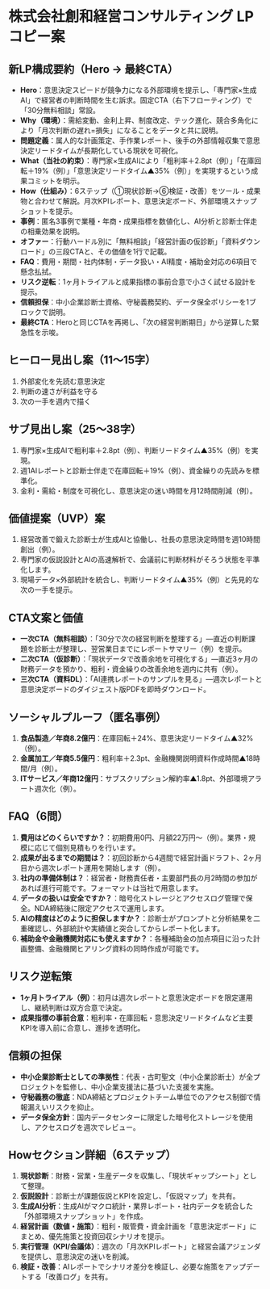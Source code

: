 # 株式会社創和経営コンサルティング LPコピー案

## 新LP構成要約（Hero → 最終CTA）
- **Hero**：意思決定スピードが競争力になる外部環境を提示し、「専門家×生成AI」で経営者の判断時間を生む訴求。固定CTA（右下フローティング）で「30分無料相談」常設。
- **Why（環境）**：需給変動、金利上昇、制度改定、テック進化、競合多角化により「月次判断の遅れ=損失」になることをデータと共に説明。
- **問題定義**：属人的な計画策定、手作業レポート、後手の外部情報収集で意思決定リードタイムが長期化している現状を可視化。
- **What（当社の約束）**：専門家×生成AIにより「粗利率＋2.8pt（例）」「在庫回転＋19%（例）」「意思決定リードタイム▲35%（例）」を実現するという成果コミットを明示。
- **How（仕組み）**：6ステップ（①現状診断→⑥検証・改善）をツール・成果物と合わせて解説。月次KPIレポート、意思決定ボード、外部環境スナップショットを提示。
- **事例**：匿名3事例で業種・年商・成果指標を数値化し、AI分析と診断士伴走の相乗効果を説明。
- **オファー**：行動ハードル別に「無料相談」「経営計画の仮診断」「資料ダウンロード」の三段CTAと、その価値を1行で記載。
- **FAQ**：費用・期間・社内体制・データ扱い・AI精度・補助金対応の6項目で懸念払拭。
- **リスク逆転**：1ヶ月トライアルと成果指標の事前合意で小さく試せる設計を提示。
- **信頼担保**：中小企業診断士資格、守秘義務契約、データ保全ポリシーを1ブロックで説明。
- **最終CTA**：Heroと同じCTAを再掲し、「次の経営判断期日」から逆算した緊急性を示唆。

## ヒーロー見出し案（11〜15字）
1. 外部変化を先読む意思決定
2. 判断の速さが利益を守る
3. 次の一手を週内で描く

## サブ見出し案（25〜38字）
1. 専門家×生成AIで粗利率＋2.8pt（例）、判断リードタイム▲35%（例）を実現。
2. 週1AIレポートと診断士伴走で在庫回転＋19%（例）、資金繰りの先読みを標準化。
3. 金利・需給・制度を可視化し、意思決定の迷い時間を月12時間削減（例）。

## 価値提案（UVP）案
1. 経営改善で鍛えた診断士が生成AIと協働し、社長の意思決定時間を週10時間創出（例）。
2. 専門家の仮説設計とAIの高速解析で、会議前に判断材料がそろう状態を平準化します。
3. 現場データ×外部統計を統合し、判断リードタイム▲35%（例）と先見的な次の一手を提示。

## CTA文案と価値
- **一次CTA（無料相談）**：「30分で次の経営判断を整理する」—直近の判断課題を診断士が整理し、翌営業日までにレポートサマリー（例）を提示。
- **二次CTA（仮診断）**：「現状データで改善余地を可視化する」—直近3ヶ月の財務データを預かり、粗利・資金繰りの改善余地を週内に共有（例）。
- **三次CTA（資料DL）**：「AI連携レポートのサンプルを見る」—週次レポートと意思決定ボードのダイジェスト版PDFを即時ダウンロード。

## ソーシャルプルーフ（匿名事例）
1. **食品製造／年商8.2億円**：在庫回転＋24%、意思決定リードタイム▲32%（例）。
2. **金属加工／年商5.5億円**：粗利率＋2.3pt、金融機関説明資料作成時間▲18時間/月（例）。
3. **ITサービス／年商12億円**：サブスクリプション解約率▲1.8pt、外部環境アラート週次化（例）。

## FAQ（6問）
1. **費用はどのくらいですか？**：初期費用0円、月額22万円〜（例）。業界・規模に応じて個別見積もりを行います。
2. **成果が出るまでの期間は？**：初回診断から4週間で経営計画ドラフト、2ヶ月目から週次レポート運用を開始します（例）。
3. **社内の準備体制は？**：経営者・財務責任者・主要部門長の月2時間の参加があれば進行可能です。フォーマットは当社で用意します。
4. **データの扱いは安全ですか？**：暗号化ストレージとアクセスログ管理で保全。NDA締結後に限定アクセスで運用します。
5. **AIの精度はどのように担保しますか？**：診断士がプロンプトと分析結果を二重確認し、外部統計や実績値と突合してからレポート化します。
6. **補助金や金融機関対応にも使えますか？**：各種補助金の加点項目に沿った計画整備、金融機関ヒアリング資料の同時作成が可能です。

## リスク逆転策
- **1ヶ月トライアル（例）**：初月は週次レポートと意思決定ボードを限定運用し、継続判断は双方合意で決定。
- **成果指標の事前合意**：粗利率・在庫回転・意思決定リードタイムなど主要KPIを導入前に合意し、進捗を透明化。

## 信頼の担保
- **中小企業診断士としての準拠性**：代表・古町聖文（中小企業診断士）が全プロジェクトを監修し、中小企業支援法に基づいた支援を実施。
- **守秘義務の徹底**：NDA締結とプロジェクトチーム単位でのアクセス制御で情報漏えいリスクを抑止。
- **データ保全方針**：国内データセンターに限定した暗号化ストレージを使用し、アクセスログを週次でレビュー。

## Howセクション詳細（6ステップ）
1. **現状診断**：財務・営業・生産データを収集し、「現状ギャップシート」として整理。
2. **仮説設計**：診断士が課題仮説とKPIを設定し、「仮説マップ」を共有。
3. **生成AI分析**：生成AIがマクロ統計・業界レポート・社内データを統合した「外部環境スナップショット」を作成。
4. **経営計画（数値・施策）**：粗利・販管費・資金計画を「意思決定ボード」にまとめ、優先施策と投資回収シナリオを提示。
5. **実行管理（KPI/会議体）**：週次の「月次KPIレポート」と経営会議アジェンダを提供し、意思決定の迷いを削減。
6. **検証・改善**：AIレポートでシナリオ差分を検証し、必要な施策をアップデートする「改善ログ」を共有。

